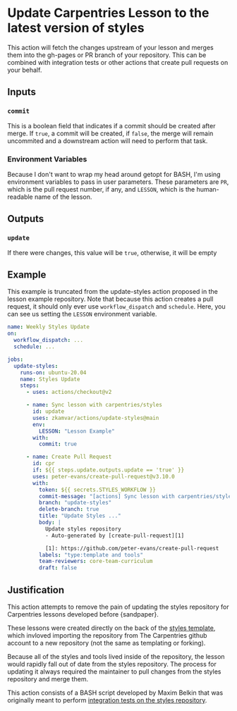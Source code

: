 # Update Carpentries Lesson to the latest version of styles

This action will fetch the changes upstream of your lesson and merges them into
the gh-pages or PR branch of your repository. This can be combined with 
integration tests or other actions that create pull requests on your behalf. 

## Inputs

### `commit`

This is a boolean field that indicates if a commit should be created after merge.
If `true`, a commit will be created, if `false`, the merge will remain uncommited
and a downstream action will need to perform that task.

### Environment Variables

Because I don't want to wrap my head around getopt for BASH, I'm using 
environment variables to pass in user parameters. These parameters are 
`PR`, which is the pull request number, if any, and `LESSON`, which is the 
human-readable name of the lesson.

## Outputs

### `update`

If there were changes, this value will be `true`, otherwise, it will be empty


## Example

This example is truncated from the update-styles action proposed in the lesson
example repository. Note that because this action creates a pull request, it 
should only ever use `workflow_dispatch` and `schedule`. Here, you can see us
setting the `LESSON` environment variable.

```yaml
name: Weekly Styles Update
on:
  workflow_dispatch: ...
  schedule: ...

jobs:
  update-styles:
    runs-on: ubuntu-20.04
    name: Styles Update
    steps:
      - uses: actions/checkout@v2

      - name: Sync lesson with carpentries/styles
        id: update
        uses: zkamvar/actions/update-styles@main
        env:
          LESSON: "Lesson Example"
        with:
          commit: true

      - name: Create Pull Request
        id: cpr
        if: ${{ steps.update.outputs.update == 'true' }}
        uses: peter-evans/create-pull-request@v3.10.0
        with:
          token: ${{ secrets.STYLES_WORKFLOW }}
          commit-message: "[actions] Sync lesson with carpentries/styles"
          branch: "update-styles"
          delete-branch: true
          title: "Update Styles ..."
          body: |
            Update styles repository
            - Auto-generated by [create-pull-request][1]

            [1]: https://github.com/peter-evans/create-pull-request
          labels: "type:template and tools"
          team-reviewers: core-team-curriculum
          draft: false
```

## Justification

This action attempts to remove the pain of updating the styles repository for
Carpentries lessons developed before {sandpaper}.

These lessons were created directly on the back of the [styles template], which
invloved importing the repository from The Carpentries github account to a new
repository (not the same as templating or forking).

Because all of the styles and tools lived inside of the repository, the lesson
would rapidly fall out of date from the styles repository. The process for 
updating it always required the maintainer to pull changes from the styles
repository and merge them.

This action consists of a BASH script developed by Maxim Belkin that was
originally meant to perform [integration tests on the styles repository][orig].

[styles template]: https://carpentries.github.io/lesson-template
[orig]: https://github.com/carpentries/styles/commit/d3f553d205fd7dfb71998f2ac6f4072e072ebeda#diff-8c756d76291b39cc76303be35bb3a526eae9d0b37c60fa60b1f444db109f7bab
